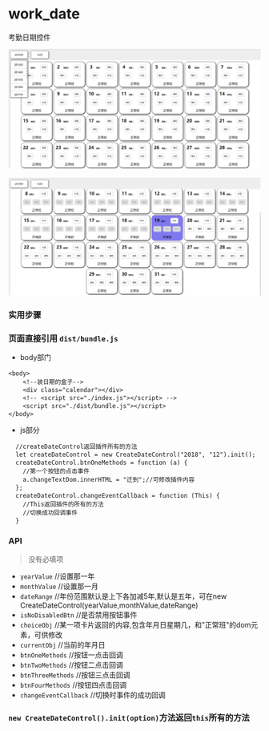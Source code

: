 
# work_date
考勤日期控件

![Image text](https://github.com/zyTheGit/work_date/blob/master/img/date_img.png)

![Image text](https://github.com/zyTheGit/work_date/blob/master/img/chioceStyle.png)

### 实用步骤
### 页面直接引用 `dist/bundle.js`
+ body部门
```
<body>
    <!--装日期的盒子-->
    <div class="calendar"></div>
    <!-- <script src="./index.js"></script> -->
    <script src="./dist/bundle.js"></script>
</body>
```
+ js部分
```
  //createDateControl返回插件所有的方法
  let createDateControl = new CreateDateControl("2018", "12").init();
  createDateControl.btnOneMethods = function (a) {
    //第一个按钮的点击事件
    a.changeTextDom.innerHTML = "迁到";//可修改插件内容
  };
  createDateControl.changeEventCallback = function (This) {
    //This返回插件的所有的方法
    //切换成功回调事件
  }
```
### API
> 没有必填项
+ `yearValue`  //设置那一年
+ `monthValue`  //设置那一月
+ `dateRange`  //年份范围默认是上下各加减5年,默认是五年，可在new CreateDateControl(yearValue,monthValue,dateRange)
+ `isNoDisabledBtn` //是否禁用按钮事件
+ `choiceObj` //某一项卡片返回的内容,包含年月日星期几，和"正常班"的dom元素，可供修改
+ `currentObj` //当前的年月日
+ `btnOneMethods` //按钮一点击回调
+ `btnTwoMethods` //按钮二点击回调
+ `btnThreeMethods` //按钮三点击回调
+ `btnFourMethods` //按钮四点击回调
+ `changeEventCallback` //切换时事件的成功回调

### `new CreateDateControl().init(option)`方法返回`this`所有的方法
